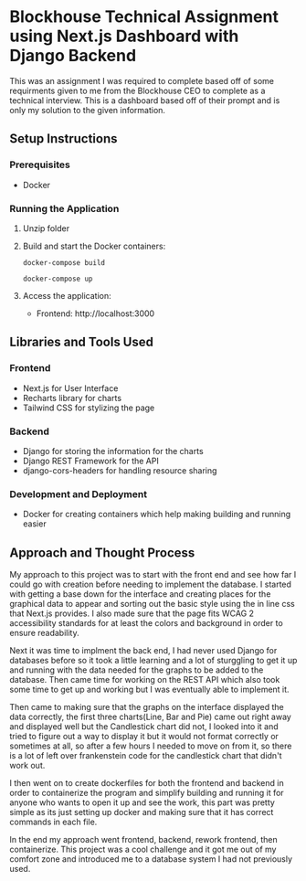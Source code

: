 # Blockhouse Technical Assignment using Next.js Dashboard with Django Backend

This was an assignment I was required to complete based off of some requirments given to me from the Blockhouse CEO to complete as a technical interview. This is a dashboard based off of their prompt and is only my solution to the given information.

## Setup Instructions

### Prerequisites

- Docker

### Running the Application

1. Unzip folder

2. Build and start the Docker containers:
   ```
   docker-compose build
   
   docker-compose up
   ```

3. Access the application:
   - Frontend: http://localhost:3000

## Libraries and Tools Used

### Frontend
- Next.js for User Interface
- Recharts library for charts
- Tailwind CSS for stylizing the page

### Backend
- Django for storing the information for the charts
- Django REST Framework for the API
- django-cors-headers for handling resource sharing

### Development and Deployment
- Docker for creating containers which help making building and running easier

## Approach and Thought Process

My approach to this project was to start with the front end and see how far I could go with creation before needing to 
implement the database. I started with getting a base down for the interface and creating places for the graphical data to 
appear and sorting out the basic style using the in line css that Next.js provides. I also made sure that the page fits WCAG 2 
accessibility standards for at least the colors and background in order to ensure readability.

Next it was time to implment the back end, I had never used Django for databases before so it took a little learning and a 
lot of sturggling to get it up and running with the data needed for the graphs to be added to the database. Then came time 
for working on the REST API which also took some time to get up and working but I was eventually able to implement it.

Then came to making sure that the graphs on the interface displayed the data correctly, the first three charts(Line, Bar and 
Pie) came out right away and displayed well but the Candlestick chart did not, I looked into it and tried to figure out a 
way to display it but it would not format correctly or sometimes at all, so after a few hours I needed to move on from it, 
so there is a lot of left over frankenstein code for the candlestick chart that didn't work out.

I then went on to create dockerfiles for both the frontend and backend in order to containerize the program and simplify 
building and running it for anyone who wants to open it up and see the work, this part was pretty simple as its just setting up 
docker and making sure that it has correct commands in each file.

In the end my approach went frontend, backend, rework frontend, then containerize. This project was a cool challenge and it got me 
out of my comfort zone and introduced me to a database system I had not previously used.
